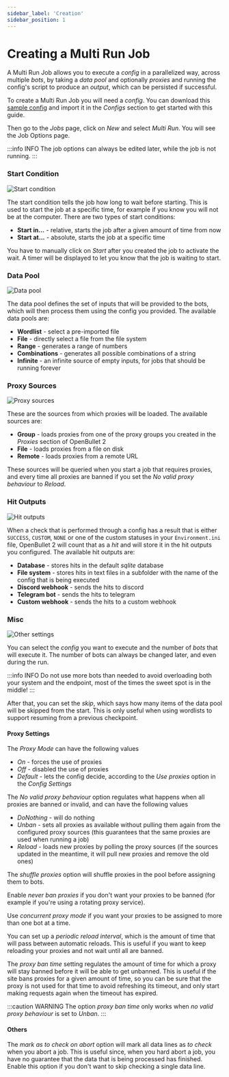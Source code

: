 ```yaml
---
sidebar_label: 'Creation'
sidebar_position: 1
---
```


# Creating a Multi Run Job
A Multi Run Job allows you to execute a *config* in a parallelized way, across multiple *bots*, by taking a *data pool* and optionally *proxies* and running the config's script to produce an *output*, which can be persisted if successful.

To create a Multi Run Job you will need a *config*. You can download this [sample config](/download/Test.opk) and import it in the *Configs* section to get started with this guide.

Then go to the *Jobs* page, click on *New* and select *Multi Run*. You will see the Job Options page.

:::info INFO
The job options can always be edited later, while the job is not running.
:::

### Start Condition

![Start condition](/img/jobs/multi-run-job/start-condition.png)

The start condition tells the job how long to wait before starting. This is used to start the job at a specific time, for example if you know you will not be at the computer. There are two types of start conditions:
- **Start in...** - relative, starts the job after a given amount of time from now
- **Start at...** - absolute, starts the job at a specific time

You have to manually click on *Start* after you created the job to activate the wait. A timer will be displayed to let you know that the job is waiting to start.

<!--
TODO: ADD IMAGE HERE
-->

### Data Pool

![Data pool](/img/jobs/multi-run-job/data-pool.png)

The data pool defines the set of inputs that will be provided to the bots, which will then process them using the config you provided. The available data pools are:
- **Wordlist** - select a pre-imported file
- **File** - directly select a file from the file system
- **Range** - generates a range of numbers
- **Combinations** - generates all possible combinations of a string
- **Infinite** - an infinite source of empty inputs, for jobs that should be running forever

### Proxy Sources

![Proxy sources](/img/jobs/multi-run-job/proxy-sources.png)

These are the sources from which proxies will be loaded. The available sources are:
- **Group** - loads proxies from one of the proxy groups you created in the *Proxies* section of OpenBullet 2
- **File** - loads proxies from a file on disk
- **Remote** - loads proxies from a remote URL

These sources will be queried when you start a job that requires proxies, and every time all proxies are banned if you set the *No valid proxy behaviour* to *Reload*.

### Hit Outputs

![Hit outputs](/img/jobs/multi-run-job/hit-outputs.png)

When a check that is performed through a config has a result that is either `SUCCESS`, `CUSTOM`, `NONE` or one of the custom statuses in your `Environment.ini` file, OpenBullet 2 will count that as a *hit* and will store it in the hit outputs you configured. The available hit outputs are:
- **Database** - stores hits in the default *sqlite* database
- **File system** - stores hits in text files in a subfolder with the name of the config that is being executed
- **Discord webhook** - sends the hits to discord
- **Telegram bot** - sends the hits to telegram
- **Custom webhook** - sends the hits to a custom webhook

<!---
TODO: Add more explanation on custom webhook
-->

### Misc

![Other settings](/img/jobs/multi-run-job/other-settings.png)

You can select the *config* you want to execute and the number of *bots* that will execute it. The number of bots can always be changed later, and even during the run.

:::info INFO
Do not use more bots than needed to avoid overloading both your system and the endpoint, most of the times the sweet spot is in the middle!
:::

After that, you can set the *skip*, which says how many items of the data pool will be skipped from the start. This is only useful when using wordlists to support resuming from a previous checkpoint.

#### Proxy Settings
The *Proxy Mode* can have the following values
- *On* - forces the use of proxies
- *Off* - disabled the use of proxies
- *Default* - lets the config decide, according to the *Use proxies* option in the *Config Settings*

The *No valid proxy behaviour* option regulates what happens when all proxies are banned or invalid, and can have the following values
- *DoNothing* - will do nothing
- *Unban* - sets all proxies as available without pulling them again from the configured proxy sources (this guarantees that the same proxies are used when running a job)
- *Reload* - loads new proxies by polling the proxy sources (if the sources updated in the meantime, it will pull new proxies and remove the old ones)

The *shuffle proxies* option will shuffle proxies in the pool before assigning them to bots.

Enable *never ban proxies* if you don't want your proxies to be banned (for example if you're using a rotating proxy service).

Use *concurrent proxy mode* if you want your proxies to be assigned to more than one bot at a time.

You can set up a *periodic reload interval*, which is the amount of time that will pass between automatic reloads. This is useful if you want to keep reloading your proxies and not wait until all are banned.

The *proxy ban time* setting regulates the amount of time for which a proxy will stay banned before it will be able to get unbanned. This is useful if the site bans proxies for a given amount of time, so you can be sure that the proxy is not used for that time to avoid refreshing its timeout, and only start making requests again when the timeout has expired.

:::caution WARNING
The option *proxy ban time* only works when *no valid proxy behaviour* is set to *Unban*.
:::

#### Others
The *mark as to check on abort* option will mark all data lines as *to check* when you abort a job. This is useful since, when you hard abort a job, you have no guarantee that the data that is being processed has finished. Enable this option if you don't want to skip checking a single data line.